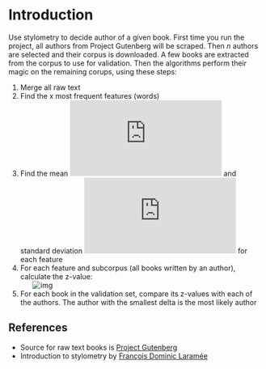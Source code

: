 # Introduction

Use stylometry to decide author of a given book.
First time you run the project, all authors from Project Gutenberg will be scraped. Then _n_ authors are selected and their corpus is downloaded. A few books are extracted from the corpus to use for validation. Then the algorithms perform their magic on the remaining corups, using these steps:

1. Merge all raw text
2. Find the x most frequent features (words)
3. Find the mean ![img](http://latex.codecogs.com/svg.latex?%5Cmu) and standard deviation ![img](http://latex.codecogs.com/svg.latex?%5Csigma) for each feature
4. For each feature and subcorpus (all books written by an author), calculate the z-value:  
   &nbsp;&nbsp;&nbsp;&nbsp;&nbsp;&nbsp;![img](http://latex.codecogs.com/svg.latex?Z_{i}%3D\frac{C_{i}-\mu_{i}}{\sigma_{i}})
5. For each book in the validation set, compare its z-values with each of the authors. The author with the smallest delta is the most likely author

## References

- Source for raw text books is [Project Gutenberg](https://www.gutenberg.org/)
- Introduction to stylometry by [François Dominic Laramée](https://programminghistorian.org/en/lessons/introduction-to-stylometry-with-python#third-stylometric-test-john-burrows-delta-method-advanced)
